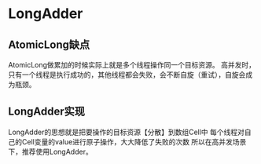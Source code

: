 # LongAdder

## AtomicLong缺点
AtomicLong做累加的时候实际上就是多个线程操作同一个目标资源。
高并发时，只有一个线程是执行成功的，其他线程都会失败，会不断自旋（重试），自旋会成为瓶颈。

## LongAdder实现
LongAdder的思想就是把要操作的目标资源【分散】到数组Cell中
每个线程对自己的Cell变量的value进行原子操作，大大降低了失败的次数
所以在高并发场景下，推荐使用LongAdder。
